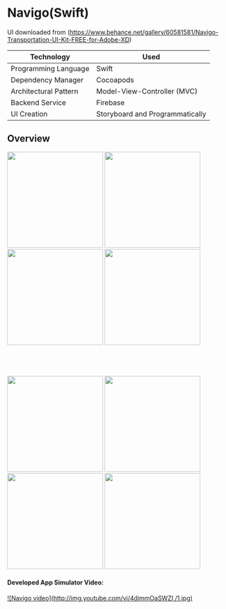 # Navigo(Swift)
UI downloaded from (https://www.behance.net/gallery/60581581/Navigo-Transportation-UI-Kit-FREE-for-Adobe-XD)

Technology   |  Used
------------ | -------------
Programming Language | Swift 
Dependency Manager | Cocoapods 
Architectural Pattern | Model-View-Controller (MVC)
Backend Service | Firebase 
UI Creation | Storyboard and Programmatically

## Overview

<p float="left">
<img src="https://raw.githubusercontent.com/kazimunshimun/iOS-app-Practice-Swift-/master/Navigo/Screenshots/sidebar.png" width="220">
<img src="https://raw.githubusercontent.com/kazimunshimun/iOS-app-Practice-Swift-/master/Navigo/Screenshots/navigo_nearby.png" width="220">
<img src="https://raw.githubusercontent.com/kazimunshimun/iOS-app-Practice-Swift-/master/Navigo/Screenshots/navigo_trips.png" width="220">
<img src="https://raw.githubusercontent.com/kazimunshimun/iOS-app-Practice-Swift-/master/Navigo/Screenshots/navigo_profile.png" width="220">
</p>
<p><img height="40"></p>
<p float="left">
<img src="https://raw.githubusercontent.com/kazimunshimun/iOS-app-Practice-Swift-/master/Navigo/Screenshots/menu_overview.gif" width="220">
<img src="https://raw.githubusercontent.com/kazimunshimun/iOS-app-Practice-Swift-/master/Navigo/Screenshots/search.gif" width="220">
<img src="https://raw.githubusercontent.com/kazimunshimun/iOS-app-Practice-Swift-/master/Navigo/Screenshots/total.gif" width="220">
<img src="https://raw.githubusercontent.com/kazimunshimun/iOS-app-Practice-Swift-/master/Navigo/Screenshots/booking.gif" width="220">
</p>

#### Developed App Simulator Video:

[![Navigo video](http://img.youtube.com/vi/4dimmOaSWZI /1.jpg)](http://www.youtube.com/watch?v=4dimmOaSWZI )

